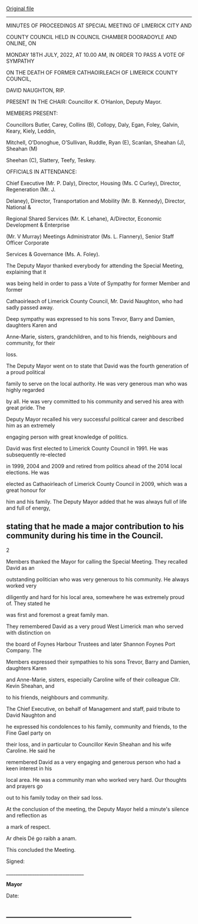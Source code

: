 [Original file](https://www.limerick.ie/sites/default/files/media/documents/2022-09/01%20%28d%29%20Minutes%20Special%20Meeting%2018.07.2022.pdf)

---
MINUTES OF PROCEEDINGS AT SPECIAL MEETING OF LIMERICK CITY AND

COUNTY COUNCIL HELD IN COUNCIL CHAMBER DOORADOYLE AND ONLINE, ON

MONDAY 18TH JULY, 2022, AT 10.00 AM, IN ORDER TO PASS A VOTE OF SYMPATHY

ON THE DEATH OF FORMER CATHAOIRLEACH OF LIMERICK COUNTY COUNCIL,

DAVID NAUGHTON, RIP.

PRESENT IN THE CHAIR: Councillor K. O’Hanlon, Deputy Mayor.

MEMBERS PRESENT:

Councillors Butler, Carey, Collins (B), Collopy, Daly, Egan, Foley, Galvin, Keary, Kiely, Leddin,

Mitchell, O’Donoghue, O’Sullivan, Ruddle, Ryan (E), Scanlan, Sheahan (J), Sheahan (M)

Sheehan (C), Slattery, Teefy, Teskey.

OFFICIALS IN ATTENDANCE:

Chief Executive (Mr. P. Daly), Director, Housing (Ms. C Curley), Director, Regeneration (Mr. J.

Delaney), Director, Transportation and Mobility (Mr. B. Kennedy), Director, National &

Regional Shared Services (Mr. K. Lehane), A/Director, Economic Development & Enterprise

(Mr. V Murray) Meetings Administrator (Ms. L. Flannery), Senior Staff Officer Corporate

Services & Governance (Ms. A. Foley).

The Deputy Mayor thanked everybody for attending the Special Meeting, explaining that it

was being held in order to pass a Vote of Sympathy for former Member and former

Cathaoirleach of Limerick County Council, Mr. David Naughton, who had sadly passed away.

Deep sympathy was expressed to his sons Trevor, Barry and Damien, daughters Karen and

Anne-Marie, sisters, grandchildren, and to his friends, neighbours and community, for their

loss.

The Deputy Mayor went on to state that David was the fourth generation of a proud political

family to serve on the local authority. He was very generous man who was highly regarded

by all. He was very committed to his community and served his area with great pride. The

Deputy Mayor recalled his very successful political career and described him as an extremely

engaging person with great knowledge of politics.

David was first elected to Limerick County Council in 1991. He was subsequently re-elected

in 1999, 2004 and 2009 and retired from politics ahead of the 2014 local elections. He was

elected as Cathaoirleach of Limerick County Council in 2009, which was a great honour for

him and his family. The Deputy Mayor added that he was always full of life and full of energy,

stating that he made a major contribution to his community during his time in the Council.
---
2

Members thanked the Mayor for calling the Special Meeting. They recalled David as an

outstanding politician who was very generous to his community. He always worked very

diligently and hard for his local area, somewhere he was extremely proud of. They stated he

was first and foremost a great family man.

They remembered David as a very proud West Limerick man who served with distinction on

the board of Foynes Harbour Trustees and later Shannon Foynes Port Company. The

Members expressed their sympathies to his sons Trevor, Barry and Damien, daughters Karen

and Anne-Marie, sisters, especially Caroline wife of their colleague Cllr. Kevin Sheahan, and

to his friends, neighbours and community.

The Chief Executive, on behalf of Management and staff, paid tribute to David Naughton and

he expressed his condolences to his family, community and friends, to the Fine Gael party on

their loss, and in particular to Councillor Kevin Sheahan and his wife Caroline. He said he

remembered David as a very engaging and generous person who had a keen interest in his

local area. He was a community man who worked very hard. Our thoughts and prayers go

out to his family today on their sad loss.

At the conclusion of the meeting, the Deputy Mayor held a minute's silence and reflection as

a mark of respect.

Ar dheis Dé go raibh a anam.

This concluded the Meeting.

Signed:

\_\_\_\_\_\_\_\_\_\_\_\_\_\_\_\_\_\_\_\_\_\_\_\_\_\_\_\_\_\_\_\_\_

**Mayor**

Date:

\_\_\_\_\_\_\_\_\_\_\_\_\_\_\_\_\_\_\_\_\_\_\_\_\_\_\_\_\_\_\_\_\_\_
---
